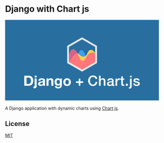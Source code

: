 # Django with Chart js

![alt text](image.png)

A Django application with dynamic charts using [Chart js](https://www.chartjs.org/).

## License
[MIT](https://choosealicense.com/licenses/mit/)